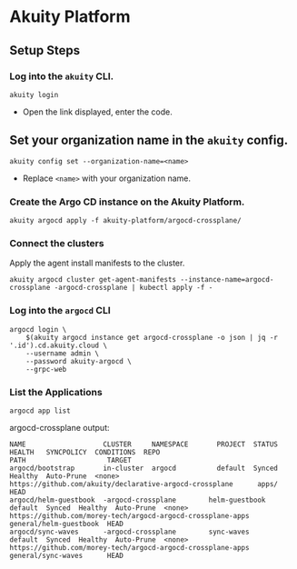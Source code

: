 # Akuity Platform

## Setup Steps
### Log into the `akuity` CLI.
```
akuity login
```
- Open the link displayed, enter the code.

## Set your organization name in the `akuity` config.
```
akuity config set --organization-name=<name>
```
- Replace `<name>` with your organization name.

### Create the Argo CD instance on the Akuity Platform.
```
akuity argocd apply -f akuity-platform/argocd-crossplane/
```

### Connect the clusters
Apply the agent install manifests to the cluster.
```
akuity argocd cluster get-agent-manifests --instance-name=argocd-crossplane -argocd-crossplane | kubectl apply -f -
```

### Log into the `argocd` CLI
```
argocd login \
    $(akuity argocd instance get argocd-crossplane -o json | jq -r '.id').cd.akuity.cloud \
    --username admin \
    --password akuity-argocd \
    --grpc-web
```

### List the Applications
```
argocd app list
```

argocd-crossplane output:
```
NAME                   CLUSTER     NAMESPACE       PROJECT  STATUS  HEALTH   SYNCPOLICY  CONDITIONS  REPO                                               PATH                    TARGET
argocd/bootstrap       in-cluster  argocd          default  Synced  Healthy  Auto-Prune  <none>      https://github.com/akuity/declarative-argocd-crossplane      apps/                   HEAD
argocd/helm-guestbook  -argocd-crossplane        helm-guestbook  default  Synced  Healthy  Auto-Prune  <none>      https://github.com/morey-tech/argocd-argocd-crossplane-apps  general/helm-guestbook  HEAD
argocd/sync-waves      -argocd-crossplane        sync-waves      default  Synced  Healthy  Auto-Prune  <none>      https://github.com/morey-tech/argocd-argocd-crossplane-apps  general/sync-waves      HEAD
```
